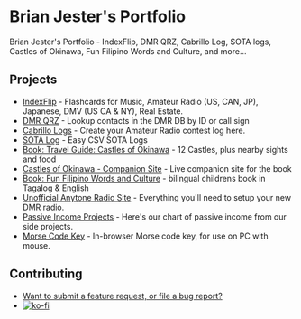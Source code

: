 # Brian Jester's Portfolio

Brian Jester's Portfolio - IndexFlip, DMR QRZ, Cabrillo Log, SOTA logs, Castles of Okinawa, Fun Filipino Words and Culture, and more...

## Projects

- [IndexFlip](http://indexflip.com) - Flashcards for Music, Amateur Radio (US, CAN, JP), Japanese, DMV (US CA & NY), Real Estate.
- [DMR QRZ](http://dmrqrz.com) - Lookup contacts in the DMR DB by ID or call sign
- [Cabrillo Logs](https://github.com/brianjester/brianjester.github.com/tree/master/cabrillo-log) - Create your Amateur Radio contest log here.
- [SOTA Log](https://github.com/brianjester/brianjester.github.com/tree/master/sota-log) - Easy CSV SOTA Logs
- [Book: Travel Guide: Castles of Okinawa](https://a.co/d/4BS9E7q) - 12 Castles, plus nearby sights and food
- [Castles of Okinawa - Companion Site](https://brianjester.github.io/okinawa-castles/index.html) - Live companion site for the book
- [Book: Fun Filipino Words and Culture](https://a.co/d/4WbDkpE) - bilingual childrens book in Tagalog & English
- [Unofficial Anytone Radio Site](https://brianjester.github.io/anytone) - Everything you'll need to setup your new DMR radio.
- [Passive Income Projects](https://brianjester.github.io/passive-income) - Here's our chart of passive income from our side projects.
- [Morse Code Key](https://brianjester.github.io/morse) - In-browser Morse code key, for use on PC with mouse.

## Contributing

- [Want to submit a feature request, or file a bug report?](https://github.com/brianjester/brianjester.github.com/issues)
- [![ko-fi](https://ko-fi.com/img/githubbutton_sm.svg)](https://ko-fi.com/J3J7UOXY0)
